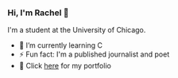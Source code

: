 ### Hi, I'm Rachel 👋

I'm a student at the University of Chicago.

- 🌱 I’m currently learning C
- ⚡ Fun fact: I'm a published journalist and poet
- 💬 Click [here](https://hirachelliu.wixsite.com/portfolio) for my portfolio
